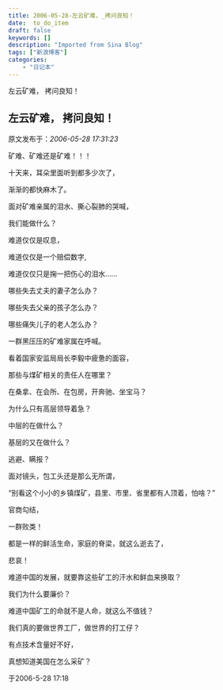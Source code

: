 ```yaml
---
title: 2006-05-28-左云矿难，_拷问良知！
date:  to_do_item
draft: false
keywords: []
description: "Imported from Sina Blog"
tags: ["新浪博客"]
categories: 
    - "日记本"
---
```

左云矿难， 拷问良知！
## 左云矿难， 拷问良知！

 原文发布于：*2006-05-28 17:31:23*

矿难、矿难还是矿难！！！

十天来，耳朵里面听到都多少次了，

渐渐的都快麻木了。

面对矿难亲属的泪水、撕心裂肺的哭喊，

我们能做什么？

难道仅仅是叹息，

难道仅仅是一个赔偿数字,

难道仅仅只是掬一把伤心的泪水......

 

哪些失去丈夫的妻子怎么办？

哪些失去父亲的孩子怎么办？

哪些痛失儿子的老人怎么办？

一群黑压压的矿难家属在呼喊。

 

看着国家安监局局长李毅中疲惫的面容，

那些与煤矿相关的责任人在哪里？

在桑拿、在会所、在包房，开奔驰、坐宝马？

为什么只有高层领导着急？

中层的在做什么？

基层的又在做什么？

逃避、瞒报？

 

面对镜头，包工头还是那么无所谓，

“别看这个小小的乡镇煤矿，县里、市里、省里都有人顶着，怕啥？”

官商勾结，

一群败类！

 

都是一样的鲜活生命，家庭的脊梁，就这么逝去了，

悲哀！

难道中国的发展，就要靠这些矿工的汗水和鲜血来换取？

我们为什么要廉价？

难道中国矿工的命就不是人命，就这么不值钱？

我们真的要做世界工厂，做世界的打工仔？

有点技术含量好不好，

真想知道美国在怎么采矿？

 

于2006-5-28 17&#58;18

 


